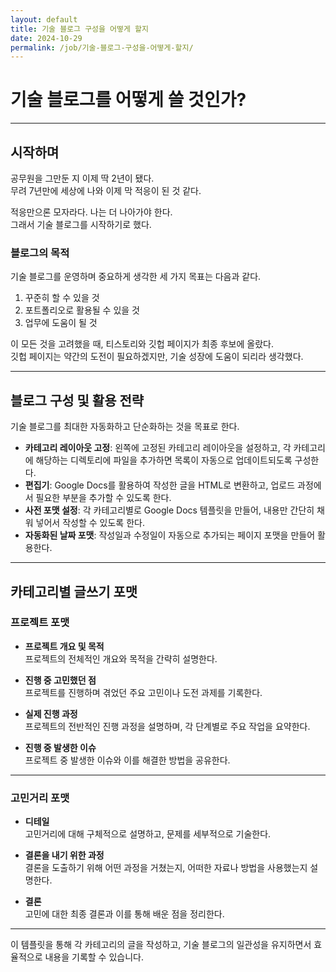 ```yaml
---
layout: default
title: 기술 블로그 구성을 어떻게 할지
date: 2024-10-29
permalink: /job/기술-블로그-구성을-어떻게-할지/
---
```


# 기술 블로그를 어떻게 쓸 것인가?

---

## 시작하며

공무원을 그만둔 지 이제 딱 2년이 됐다.  
무려 7년만에 세상에 나와 이제 막 적응이 된 것 같다.

적응만으론 모자라다. 나는 더 나아가야 한다.  
그래서 기술 블로그를 시작하기로 했다.

### 블로그의 목적

기술 블로그를 운영하며 중요하게 생각한 세 가지 목표는 다음과 같다.

1. 꾸준히 할 수 있을 것  
2. 포트폴리오로 활용될 수 있을 것  
3. 업무에 도움이 될 것  

이 모든 것을 고려했을 때, 티스토리와 깃헙 페이지가 최종 후보에 올랐다.  
깃헙 페이지는 약간의 도전이 필요하겠지만, 기술 성장에 도움이 되리라 생각했다.

---

## 블로그 구성 및 활용 전략

기술 블로그를 최대한 자동화하고 단순화하는 것을 목표로 한다.

- **카테고리 레이아웃 고정**: 왼쪽에 고정된 카테고리 레이아웃을 설정하고, 각 카테고리에 해당하는 디렉토리에 파일을 추가하면 목록이 자동으로 업데이트되도록 구성한다.
- **편집기**: Google Docs를 활용하여 작성한 글을 HTML로 변환하고, 업로드 과정에서 필요한 부분을 추가할 수 있도록 한다.
- **사전 포맷 설정**: 각 카테고리별로 Google Docs 템플릿을 만들어, 내용만 간단히 채워 넣어서 작성할 수 있도록 한다.
- **자동화된 날짜 포맷**: 작성일과 수정일이 자동으로 추가되는 페이지 포맷을 만들어 활용한다.

---

## 카테고리별 글쓰기 포맷

### 프로젝트 포맷

- **프로젝트 개요 및 목적**  
  프로젝트의 전체적인 개요와 목적을 간략히 설명한다.

- **진행 중 고민했던 점**  
  프로젝트를 진행하며 겪었던 주요 고민이나 도전 과제를 기록한다.

- **실제 진행 과정**  
  프로젝트의 전반적인 진행 과정을 설명하며, 각 단계별로 주요 작업을 요약한다.

- **진행 중 발생한 이슈**  
  프로젝트 중 발생한 이슈와 이를 해결한 방법을 공유한다.

---

### 고민거리 포맷

- **디테일**  
  고민거리에 대해 구체적으로 설명하고, 문제를 세부적으로 기술한다.

- **결론을 내기 위한 과정**  
  결론을 도출하기 위해 어떤 과정을 거쳤는지, 어떠한 자료나 방법을 사용했는지 설명한다.

- **결론**  
  고민에 대한 최종 결론과 이를 통해 배운 점을 정리한다.
  
---

이 템플릿을 통해 각 카테고리의 글을 작성하고, 기술 블로그의 일관성을 유지하면서 효율적으로 내용을 기록할 수 있습니다.
